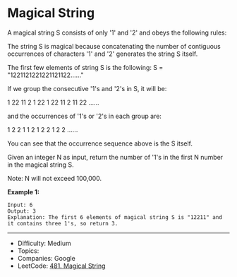 # Magical String

A magical string S consists of only '1' and '2' and obeys the following rules:

The string S is magical because concatenating the number of contiguous occurrences of characters '1' and '2' generates the string S itself.

The first few elements of string S is the following: S = "1221121221221121122……"

If we group the consecutive '1's and '2's in S, it will be:

1 22 11 2 1 22 1 22 11 2 11 22 ......

and the occurrences of '1's or '2's in each group are:

1 2	2 1 1 2 1 2 2 1 2 2 ......

You can see that the occurrence sequence above is the S itself.

Given an integer N as input, return the number of '1's in the first N number in the magical string S.

Note: N will not exceed 100,000.

**Example 1:**
```
Input: 6
Output: 3
Explanation: The first 6 elements of magical string S is "12211" and it contains three 1's, so return 3.
```

---

* Difficulty: Medium
* Topics: 
* Companies: Google
* LeetCode: [481. Magical String](https://leetcode.com/problems/magical-string/description/)
